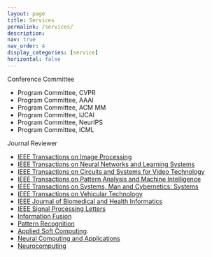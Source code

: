 ```yaml
---
layout: page
title: Services
permalink: /services/
description: 
nav: true
nav_order: 4
display_categories: [service]
horizontal: false
---
```



Conference Committee
<ul>
<li>Program Committee, CVPR</li>
<li>Program Committee, AAAI</li>
<li>Program Committee, ACM MM</li>
<li>Program Committee, IJCAI</li>
<li>Program Committee, NeurIPS</li>
<li>Program Committee, ICML</li>
</ul>


Journal Reviewer
<ul>
<li><a href="https://signalprocessingsociety.org/publications-resources/ieee-transactions-image-processing">IEEE Transactions on Image Processing</a></li>
<li><a href="https://cis.ieee.org/publications/t-neural-networks-and-learning-systems">IEEE Transactions on Neural Networks and Learning Systems</a></li>
<li><a href="https://ieee-cas.org/publication/tcsvt">IEEE Transactions on Circuits and Systems for Video Technology</a></li>
<li><a href="https://www.computer.org/csdl/journal/tp">IEEE Transactions on Pattern Analysis and Machine Intelligence</a>
</li><li><a href="http://www.ieeesmc.org/publications/transactions-on-smc-systems">IEEE Transactions on Systems, Man and Cybernetics: Systems</a></li>
<li><a href="https://site.ieee.org/connected-vehicles/publications/ieee-transactions-on-vehicular-technology/">IEEE Transactions on Vehicular Technology</a></li>
<li><a href="https://ieeexplore.ieee.org/xpl/aboutJournal.jsp?punumber=6221020">IEEE Journal of Biomedical and Health Informatics</a></li>
<li><a href="https://signalprocessingsociety.org/publications-resources/ieee-signal-processing-letters">IEEE Signal Processing Letters</a></li>
<li><a href="https://www.sciencedirect.com/journal/information-fusion">Information Fusion</a></li>
<li><a href="https://www.journals.elsevier.com/pattern-recognition">Pattern Recognition</a></li>
<li><a href="https://www.journals.elsevier.com/applied-soft-computing">Applied Soft Computing</a>.</li>
<li><a href="https://link.springer.com/journal/521">Neural Computing and Applications</a></li>
<li><a href="https://ees.elsevier.com/neucom/">Neurocomputing</a></li>
</ul>
